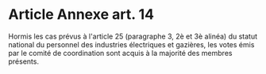 # Article Annexe art. 14

Hormis les cas prévus à l'article 25 (paragraphe 3, 2è et 3è alinéa) du statut national du personnel des industries électriques et gazières, les votes émis par le comité de coordination sont acquis à la majorité des membres présents.
